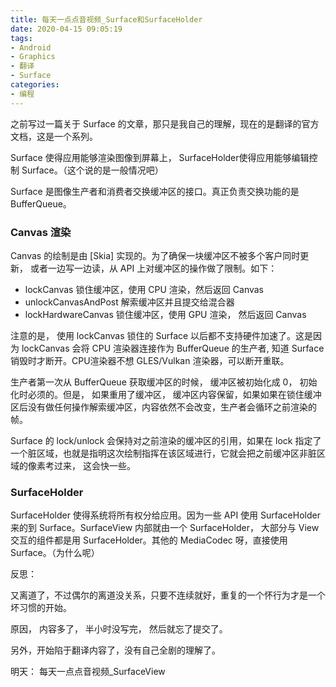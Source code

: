 ```yaml
---
title: 每天一点点音视频_Surface和SurfaceHolder
date: 2020-04-15 09:05:19
tags:
- Android
- Graphics
- 翻译
- Surface
categories:
- 编程
---
```


之前写过一篇关于 Surface 的文章，那只是我自己的理解，现在的是翻译的官方文档，这是一个系列。

Surface 使得应用能够渲染图像到屏幕上， SurfaceHolder使得应用能够编辑控制 Surface。（这个说的是一般情况吧）

Surface 是图像生产者和消费者交换缓冲区的接口。真正负责交换功能的是 BufferQueue。

### Canvas 渲染

Canvas 的绘制是由 [Skia] 实现的。为了确保一块缓冲区不被多个客户同时更新， 或者一边写一边读，从 API 上对缓冲区的操作做了限制。如下：

* lockCanvas 锁住缓冲区，使用 CPU 渲染，然后返回 Canvas
* unlockCanvasAndPost 解索缓冲区并且提交给混合器
* lockHardwareCanvas 锁住缓冲区，使用 GPU 渲染， 然后返回 Canvas

注意的是， 使用 lockCanvas 锁住的 Surface 以后都不支持硬件加速了。这是因为 lockCanvas 会将 CPU 渲染器连接作为 BufferQueue 的生产者, 知道 Surface 销毁时才断开。CPU渲染器不想 GLES/Vulkan 渲染器，可以断开重联。

生产者第一次从 BufferQueue 获取缓冲区的时候， 缓冲区被初始化成 0， 初始化时必须的。但是， 如果重用了缓冲区， 缓冲区内容保留，如果如果在锁住缓冲区后没有做任何操作解索缓冲区，内容依然不会改变，生产者会循环之前渲染的帧。

Surface 的 lock/unlock 会保持对之前渲染的缓冲区的引用，如果在 lock 指定了一个脏区域，也就是指明这次绘制指挥在该区域进行，它就会把之前缓冲区非脏区域的像素考过来， 这会快一些。

### SurfaceHolder

SurfaceHolder 使得系统将所有权分给应用。因为一些 API 使用 SurfaceHolder 来的到 Surface。SurfaceView 内部就由一个 SurfaceHolder， 大部分与 View 交互的组件都是用 SurfaceHolder。其他的 MediaCodec 呀，直接使用 Surface。（为什么呢）


反思： 

又离道了，不过偶尔的离道没关系，只要不连续就好，重复的一个怀行为才是一个坏习惯的开始。

原因， 内容多了， 半小时没写完， 然后就忘了提交了。

另外，开始陷于翻译内容了，没有自己全剧的理解了。

明天： 每天一点点音视频_SurfaceView